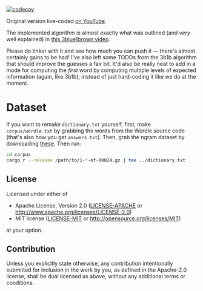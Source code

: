 [![codecov](https://codecov.io/gh/jonhoo/roget/branch/main/graph/badge.svg?token=BMvVKvRuYO)](https://codecov.io/gh/jonhoo/roget)

Original version live-coded [on YouTube](https://youtu.be/doFowk4xj7Q).

The implemented algorithm is almost exactly what was outlined (and
_very_ well explained) in [this 3blue1brown video][3b1b].

Please do tinker with it and see how much you can push it — there's
almost certainly gains to be had! I've also left some TODOs from the
3b1b algorithm that should improve the guesses a fair bit. It'd also be
really neat to add in a mode for computing the _first_ word by computing
multiple levels of expected information (again, like 3b1b), instead of
just hard-coding it like we do at the moment.

[3b1b]: https://www.youtube.com/watch?v=v68zYyaEmEA

# Dataset

If you want to remake `dictionary.txt` yourself, first, make
`corpus/wordle.txt` by grabbing the words from the Wordle source code
(that's also how you get `answers.txt`). Then, grab the ngram dataset by
downloading [these][1grams]. Then run:

```bash
cd corpus
cargo r --release /path/to/1-*-of-00024.gz | tee ../dictionary.txt
```

## License

Licensed under either of

 * Apache License, Version 2.0
   ([LICENSE-APACHE](LICENSE-APACHE) or http://www.apache.org/licenses/LICENSE-2.0)
 * MIT license
   ([LICENSE-MIT](LICENSE-MIT) or http://opensource.org/licenses/MIT)

at your option.

## Contribution

Unless you explicitly state otherwise, any contribution intentionally submitted
for inclusion in the work by you, as defined in the Apache-2.0 license, shall be
dual licensed as above, without any additional terms or conditions.

[1grams]: https://storage.googleapis.com/books/ngrams/books/20200217/eng/eng-1-ngrams_exports.html
